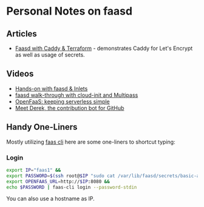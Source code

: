 # Personal Notes on faasd

## Articles

 - [Faasd with Caddy & Terraform](https://www.openfaas.com/blog/faasd-tls-terraform/) - demonstrates Caddy for Let's Encrypt as well as usage of secrets.


## Videos

 - [Hands-on with faasd & Inlets](https://www.youtube.com/watch?v=AFx0Wap3Z8E)
 - [faasd walk-through with cloud-init and Multipass](https://www.youtube.com/watch?v=WX1tZoSXy8E)
 - [OpenFaaS: keeping serverless simple](https://www.youtube.com/watch?v=jRG2ZAaEG2U)
 - [Meet Derek, the contribution bot for GitHub](https://www.youtube.com/watch?v=ibPwVggXAFI)


## Handy One-Liners

Mostly utilizing [faas cli](https://github.com/openfaas/faas-cli) here are some one-liners to shortcut typing:

### Login

```bash
export IP="faas1" &&
export PASSWORD=$(ssh root@$IP "sudo cat /var/lib/faasd/secrets/basic-auth-password") &&
export OPENFAAS_URL=http://$IP:8080 &&
echo $PASSWORD | faas-cli login --password-stdin
```

You can also use a hostname as IP.


